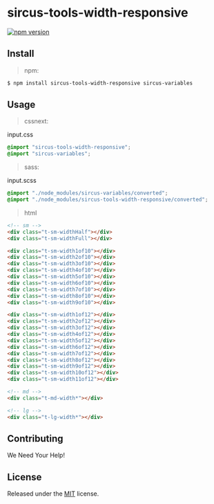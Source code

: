 # sircus-tools-width-responsive

[![npm version](https://img.shields.io/npm/v/sircus-tools-width-responsive.svg?style=flat)](https://www.npmjs.com/package/sircus-tools-width-responsive)


## Install

> npm:

```bash
$ npm install sircus-tools-width-responsive sircus-variables
```

## Usage

> cssnext:

input.css
```css
@import "sircus-tools-width-responsive";
@import "sircus-variables";
```

> sass:

input.scss
```scss
@import "./node_modules/sircus-variables/converted";
@import "./node_modules/sircus-tools-width-responsive/converted";
```


> html

```html
<!-- sm -->
<div class="t-sm-widthHalf"></div>
<div class="t-sm-widthFull"></div>

<div class="t-sm-width1of10"></div>
<div class="t-sm-width2of10"></div>
<div class="t-sm-width3of10"></div>
<div class="t-sm-width4of10"></div>
<div class="t-sm-width5of10"></div>
<div class="t-sm-width6of10"></div>
<div class="t-sm-width7of10"></div>
<div class="t-sm-width8of10"></div>
<div class="t-sm-width9of10"></div>

<div class="t-sm-width1of12"></div>
<div class="t-sm-width2of12"></div>
<div class="t-sm-width3of12"></div>
<div class="t-sm-width4of12"></div>
<div class="t-sm-width5of12"></div>
<div class="t-sm-width6of12"></div>
<div class="t-sm-width7of12"></div>
<div class="t-sm-width8of12"></div>
<div class="t-sm-width9of12"></div>
<div class="t-sm-width10of12"></div>
<div class="t-sm-width11of12"></div>

<!-- md -->
<div class="t-md-width*"></div>

<!-- lg -->
<div class="t-lg-width*"></div>

```


## Contributing

We Need Your Help!


## License
Released under the [MIT](https://github.com/sircus/license/blob/master/LICENSE) license.
